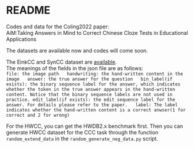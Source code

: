 # README
Codes and data for the Coling2022 paper:   
AiM:Taking Answers in Mind to Correct Chinese Cloze Tests in Educational Applications

The datasets are available now and codes will come soon.  

The EinkCC and SynCC dataset are [available](https://drive.google.com/file/d/1NsXHEWbUCHt8uGUcWgk309fuUPdzLlAH/view?usp=sharing).  
The meanings of the fields in the json file are as follows:  
``file: the image path  
handwriting: the hand-written content in the image  
answer: the true answer for the question  
bin_label(if exists): the binary sequence label for the answer, which indicates whether the token in the true answer appears in the hand-written content. Notice that the binary sequence labels are not used in practice.
edit_label(if exists): the edit sequence label for the answer. For details please refer to the paper.  
label: The label indicates whether the hand-written content is a correct anwser(1 for correct and 2 for wrong)``  

For the HWCC, you can get the HWDB2.x benchmark first. Then you can generate HWCC dataset for the CCC task through the function `random_extend_data` in the `random_generate_neg_data.py` script. 
